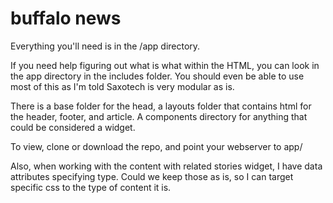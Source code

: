 # buffalo news

Everything you'll need is in the /app directory. 

If you need help figuring out what is what within the HTML, you can look in the app directory in the includes folder. You should even be able to use most of this as I'm told Saxotech is very modular as is. 

There is a base folder for the head, a layouts folder that contains html for the header, footer, and article. A components directory for anything that could be considered a widget.

To view, clone or download the repo, and point your webserver to app/

Also, when working with the content with related stories widget, I have data attributes specifying type. Could we keep those as is, so I can target specific css to the type of content it is.
